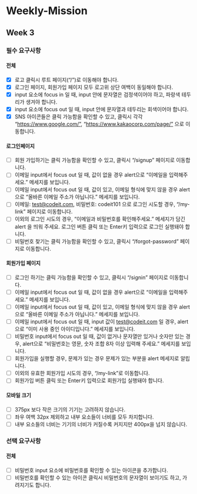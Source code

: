 # Weekly-Mission

## Week 3

### 필수 요구사항

#### 전체

- [x] 로고 클릭시 루트 페이지(“/”)로 이동해야 합니다.
- [x] 로그인 페이지, 회원가입 페이지 모두 로고위 상단 여백이 동일해야 합니다.
- [x] input 요소에 focus in 일 때, input 안에 문자열은 검정색이어야 하고, 파랑색 테두리가 생겨야 합니다.
- [x] input 요소에 focus out 일 때, input 안에 문자열과 테두리는 회색이어야 합니다.
- [x] SNS 아이콘들은 클릭 가능함을 확인할 수 있고, 클릭시 각각 “https://www.google.com/”, “https://www.kakaocorp.com/page/” 으로 이동합니다.

#### 로그인페이지

- [ ] 회원 가입하기는 클릭 가능함을 확인할 수 있고, 클릭시 “/signup” 페이지로 이동합니다.
- [ ] 이메일 input에서 focus out 일 때, 값이 없을 경우 alert으로 “이메일을 입력해주세요.” 메세지를 보입니다.
- [ ] 이메일 input에서 focus out 일 때, 값이 있고, 이메일 형식에 맞지 않을 경우 alert으로 “올바른 이메일 주소가 아닙니다.” 메세지를 보입니다.
- [ ] 이메일: test@codeit.com, 비밀번호: codeit101 으로 로그인 시도할 경우, “/my-link” 페이지로 이동합니다.
- [ ] 이외의 로그인 시도의 경우, “이메일과 비밀번호를 확인해주세요.” 메세지가 담긴 alert 을 띄워 주세요.
      로그인 버튼 클릭 또는 Enter키 입력으로 로그인 실행돼야 합니다.
- [ ] 비밀번호 찾기는 클릭 가능함을 확인할 수 있고, 클릭시 “/forgot-password” 페이지로 이동합니다.

#### 회원가입 페이지

- [ ] 로그인 하기는 클릭 가능함을 확인할 수 있고, 클릭시 “/signin” 페이지로 이동합니다.
- [ ] 이메일 input에서 focus out 일 때, 값이 없을 경우 alert으로 “이메일을 입력해주세요.” 메세지를 보입니다.
- [ ] 이메일 input에서 focus out 일 때, 값이 있고, 이메일 형식에 맞지 않을 경우 alert으로 “올바른 이메일 주소가 아닙니다.” 메세지를 보입니다.
- [ ] 이메일 input에서 focus out 일 때, input 값이 test@codeit.com 일 경우, alert으로 “이미 사용 중인 아이디입니다.” 메세지를 보입니다.
- [ ] 비밀번호 input에서 focus out 일 때, 값이 없거나 문자열만 있거나 숫자만 있는 경우, alert으로 “비밀번호는 영문, 숫자 조합 8자 이상 입력해 주세요.” 메세지를 보입니다.
- [ ] 회원가입을 실행할 경우, 문제가 있는 경우 문제가 있는 부분을 alert 메세지로 알립니다.
- [ ] 이외의 유효한 회원가입 시도의 경우, “/my-link”로 이동합니다.
- [ ] 회원가입 버튼 클릭 또는 Enter키 입력으로 회원가입 실행돼야 합니다.

#### 모바일 크기

- [ ] 375px 보다 작은 크기의 기기는 고려하지 않습니다.
- [ ] 좌우 여백 32px 제외하고 내부 요소들이 너비를 모두 차지합니다.
- [ ] 내부 요소들의 너비는 기기의 너비가 커질수록 커지지만 400px을 넘지 않습니다.

### 선택 요구사항

#### 전체

- [ ] 비밀번호 input 요소에 비밀번호를 확인할 수 있는 아이콘을 추가합니다.
- [ ] 비밀번호를 확인할 수 있는 아이콘 클릭시 비밀번호의 문자열이 보이기도 하고, 가려지기도 합니다.
